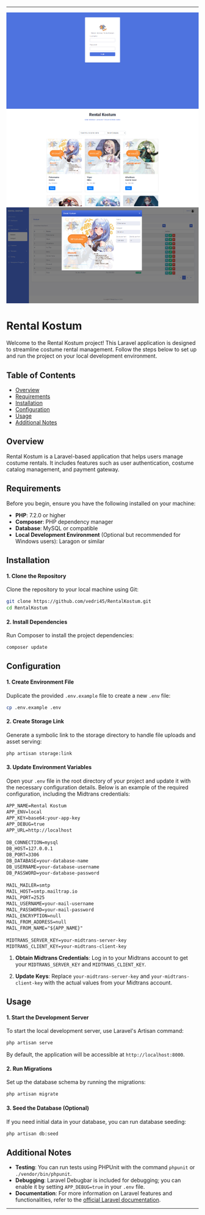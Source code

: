 ---

![Login Screen](screenshoot/login.png)
![Home Screen](screenshoot/home.png)
![Costume Screen](screenshoot/costume.png)

# Rental Kostum

Welcome to the Rental Kostum project! This Laravel application is designed to streamline costume rental management. Follow the steps below to set up and run the project on your local development environment.

## Table of Contents

- [Overview](#overview)
- [Requirements](#requirements)
- [Installation](#installation)
- [Configuration](#configuration)
- [Usage](#usage)
- [Additional Notes](#additional-notes)

## Overview

Rental Kostum is a Laravel-based application that helps users manage costume rentals. It includes features such as user authentication, costume catalog management, and payment gateway.

## Requirements

Before you begin, ensure you have the following installed on your machine:

- **PHP**: 7.2.0 or higher
- **Composer**: PHP dependency manager
- **Database**: MySQL or compatible
- **Local Development Environment** (Optional but recommended for Windows users): Laragon or similar

## Installation

#### 1. Clone the Repository

Clone the repository to your local machine using Git:

```bash
git clone https://github.com/vedri45/RentalKostum.git
cd RentalKostum
```

#### 2. Install Dependencies

Run Composer to install the project dependencies:

```bash
composer update
```

## Configuration

#### 1. Create Environment File

Duplicate the provided `.env.example` file to create a new `.env` file:

```bash
cp .env.example .env
```

#### 2. Create Storage Link

Generate a symbolic link to the storage directory to handle file uploads and asset serving:

```bash
php artisan storage:link
```

#### 3. Update Environment Variables

Open your `.env` file in the root directory of your project and update it with the necessary configuration details. Below is an example of the required configuration, including the Midtrans credentials:

```dotenv
APP_NAME=Rental Kostum
APP_ENV=local
APP_KEY=base64:your-app-key
APP_DEBUG=true
APP_URL=http://localhost

DB_CONNECTION=mysql
DB_HOST=127.0.0.1
DB_PORT=3306
DB_DATABASE=your-database-name
DB_USERNAME=your-database-username
DB_PASSWORD=your-database-password

MAIL_MAILER=smtp
MAIL_HOST=smtp.mailtrap.io
MAIL_PORT=2525
MAIL_USERNAME=your-mail-username
MAIL_PASSWORD=your-mail-password
MAIL_ENCRYPTION=null
MAIL_FROM_ADDRESS=null
MAIL_FROM_NAME="${APP_NAME}"

MIDTRANS_SERVER_KEY=your-midtrans-server-key
MIDTRANS_CLIENT_KEY=your-midtrans-client-key
```

1. **Obtain Midtrans Credentials**: Log in to your Midtrans account to get your `MIDTRANS_SERVER_KEY` and `MIDTRANS_CLIENT_KEY`.

2. **Update Keys**: Replace `your-midtrans-server-key` and `your-midtrans-client-key` with the actual values from your Midtrans account.

## Usage

#### 1. Start the Development Server

To start the local development server, use Laravel's Artisan command:

```bash
php artisan serve
```

By default, the application will be accessible at `http://localhost:8000`.

#### 2. Run Migrations

Set up the database schema by running the migrations:

```bash
php artisan migrate
```

#### 3. Seed the Database (Optional)

If you need initial data in your database, you can run database seeding:

```bash
php artisan db:seed
```

## Additional Notes

- **Testing**: You can run tests using PHPUnit with the command `phpunit` or `./vendor/bin/phpunit`.
- **Debugging**: Laravel Debugbar is included for debugging; you can enable it by setting `APP_DEBUG=true` in your `.env` file.
- **Documentation**: For more information on Laravel features and functionalities, refer to the [official Laravel documentation](https://laravel.com/docs).

---